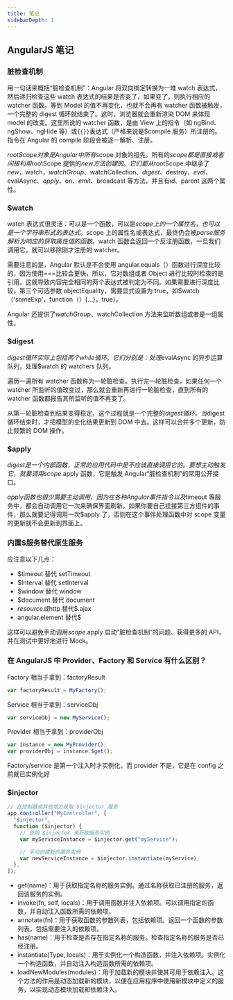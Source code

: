 ```yaml
---
title: 笔记
sidebarDepth: 1
---
```


## AngularJS 笔记

### 脏检查机制

用一句话来概括“脏检查机制”：Angular 将双向绑定转换为一堆 watch 表达式，然后递归检查这些 watch 表达式的结果是否变了，如果变了，则执行相应的 watcher 函数。等到 Model 的值不再变化，也就不会再有 watcher 函数被触发，一个完整的 digest 循环就结束了。这时，浏览器就会重新渲染 DOM 来体现 model 的改变。这里所说的 watcher 函数，是由 View 上的指令（如 ngBind、ngShow、ngHide 等）或`{{}}`表达式（严格来说是$compile 服务）所注册的。指令在 Angular 的 compile 阶段会被逐一解析、注册。

$rootScope对象是Angular中所有$scope 对象的祖先。所有的$scope都是直接或者间接利用$rootScope 提供的$new方法创建的。它们都从$rootScope 中继承了$new，$watch，$watchGroup、$watchCollection、$digest、$destroy、$eval、$evalAsync、$apply、$on、$emit、$broadcast 等方法，并且有$id、$parent 这两个属性。

### $watch

watch 表达式很灵活：可以是一个函数，可以是$scope上的一个属性名，也可以是一个字符串形式的表达式。$scope 上的属性名或表达式，最终仍会被$parse服务解析为响应的获取属性值的函数。$watch 函数会返回一个反注册函数，一旦我们调用它，就可以移除刚才注册的 watcher。

需要注意的是，Angular 默认是不会使用 angular.equals（）函数进行深度比较的，因为使用===比较会更快，所以，它对数组或者 Object 进行比较时检查的是引用。这就导致内容完全相同的两个表达式被判定为不同。如果需要进行深度比较，第三个可选参数 objectEquality，需要显式设置为 true，如$watch（'someExp'，function（）{...}，true）。

Angular 还提供了$watchGroup、$watchCollection 方法来监听数组或者是一组属性。

### $digest

$digest循环实际上包括两个while循环。它们分别是：处理$evalAsync 的异步运算队列，处理$watch 的 watchers 队列。

遍历一遍所有 watcher 函数称为一轮脏检查。执行完一轮脏检查，如果任何一个 watcher 所监听的值改变过，那么就会重新再进行一轮脏检查，直到所有的 watcher 函数都报告其所监听的值不再变了。

从第一轮脏检查到结果变得稳定，这个过程就是一个完整的$digest循环。当$digest 循环结束时，才把模型的变化结果更新到 DOM 中去。这样可以合并多个更新，防止频繁的 DOM 操作。

### $apply

$digest是一个内部函数，正常的应用代码中是不应该直接调用它的。要想主动触发它，就要调用scope.$apply 函数，它是触发 Angular“脏检查机制”的常用公开接口。

$apply函数也很少需要主动调用，因为在各种Angular事件指令以及$timeout 等服务中，都会自动调用它一次来确保界面刷新。如果你要自己挂接第三方组件的事件，那么就要记得调用一次$apply 了，否则在这个事件处理函数中对 scope 变量的更新就不会更新到界面上。

### 内置$服务替代原生服务

应注意以下几点：

- $timeout 替代 setTimeout
- $Interval 替代 setInterval
- $window 替代 window
- $document 替代 document
- $resource或$http 替代$.ajax
- angular.element 替代$

这样可以避免手动调用$scope.$apply 启动“脏检查机制”的问题、获得更多的 API，并在测试中更好地进行 Mock。

### 在 AngularJS 中 Provider、Factory 和 Service 有什么区别？

Factory 相当于拿到：factoryResult

```js
var factoryResult = MyFactory();
```

Service 相当于拿到：serviceObj

```js
var serviceObj = new MyService();
```

Provider 相当于拿到：providerObj

```js
var instance = new MyProvider();
var providerObj = instance.$get();
```

Factory/service 是第一个注入时才实例化，而 provider 不是，它是在 config 之前就已实例化好

### $injector

```js
// 在控制器或其他地方获取 $injector 服务
app.controller("MyController", [
  "$injector",
  function ($injector) {
    // 使用 $injector 来获取服务实例
    var myServiceInstance = $injector.get("myService");

    // 手动创建新的服务实例
    var newServiceInstance = $injector.instantiate(myService);
  },
]);
```

- get(name)：用于获取指定名称的服务实例。通过名称获取已注册的服务，返回该服务的实例。
- invoke(fn, self, locals)：用于调用函数并注入依赖项。可以调用指定的函数，并自动注入函数所需的依赖项。
- annotate(fn)：用于获取函数的参数列表，包括依赖项。返回一个函数的参数列表，包括需要注入的依赖项。
- has(name)：用于检查是否存在指定名称的服务。检查指定名称的服务是否已经注册。
- instantiate(Type, locals)：用于实例化一个构造函数，并注入依赖项。实例化一个构造函数，并自动注入构造函数所需的依赖项。
- loadNewModules(modules)：用于加载新的模块并使其可用于依赖注入。这个方法的作用是动态加载新的模块，以便在应用程序中使用新模块中定义的服务，以实现动态模块加载和依赖注入。
